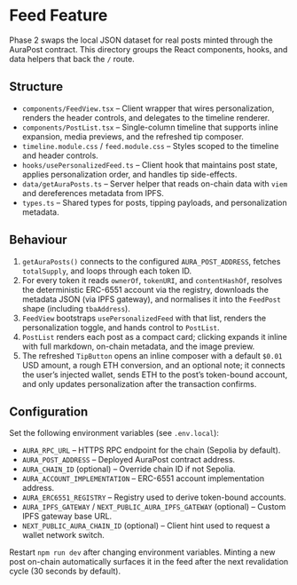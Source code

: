 # Feed Feature

Phase 2 swaps the local JSON dataset for real posts minted through the AuraPost contract. This directory groups the React components, hooks, and data helpers that back the `/` route.

## Structure

- `components/FeedView.tsx` – Client wrapper that wires personalization, renders the header controls, and delegates to the timeline renderer.
- `components/PostList.tsx` – Single-column timeline that supports inline expansion, media previews, and the refreshed tip composer.
- `timeline.module.css` / `feed.module.css` – Styles scoped to the timeline and header controls.
- `hooks/usePersonalizedFeed.ts` – Client hook that maintains post state, applies personalization order, and handles tip side-effects.
- `data/getAuraPosts.ts` – Server helper that reads on-chain data with `viem` and dereferences metadata from IPFS.
- `types.ts` – Shared types for posts, tipping payloads, and personalization metadata.

## Behaviour

1. `getAuraPosts()` connects to the configured `AURA_POST_ADDRESS`, fetches `totalSupply`, and loops through each token ID.
2. For every token it reads `ownerOf`, `tokenURI`, and `contentHashOf`, resolves the deterministic ERC-6551 account via the registry, downloads the metadata JSON (via IPFS gateway), and normalises it into the `FeedPost` shape (including `tbaAddress`).
3. `FeedView` bootstraps `usePersonalizedFeed` with that list, renders the personalization toggle, and hands control to `PostList`.
4. `PostList` renders each post as a compact card; clicking expands it inline with full markdown, on-chain metadata, and the image preview.
5. The refreshed `TipButton` opens an inline composer with a default `$0.01` USD amount, a rough ETH conversion, and an optional note; it connects the user’s injected wallet, sends ETH to the post’s token-bound account, and only updates personalization after the transaction confirms.

## Configuration

Set the following environment variables (see `.env.local`):

- `AURA_RPC_URL` – HTTPS RPC endpoint for the chain (Sepolia by default).
- `AURA_POST_ADDRESS` – Deployed AuraPost contract address.
- `AURA_CHAIN_ID` (optional) – Override chain ID if not Sepolia.
- `AURA_ACCOUNT_IMPLEMENTATION` – ERC-6551 account implementation address.
- `AURA_ERC6551_REGISTRY` – Registry used to derive token-bound accounts.
- `AURA_IPFS_GATEWAY` / `NEXT_PUBLIC_AURA_IPFS_GATEWAY` (optional) – Custom IPFS gateway base URL.
- `NEXT_PUBLIC_AURA_CHAIN_ID` (optional) – Client hint used to request a wallet network switch.

Restart `npm run dev` after changing environment variables. Minting a new post on-chain automatically surfaces it in the feed after the next revalidation cycle (30 seconds by default).
